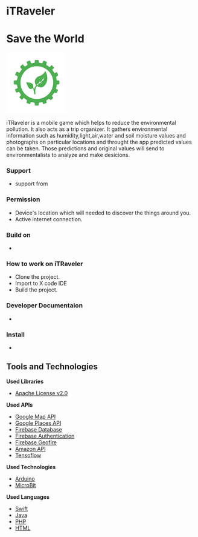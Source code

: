 # iTRaveler
# Save the World

<img src="https://github.com/chiCKson/iTRaveler/blob/master/UIFOLDER/logo.png" alt="Logo" width="160" height="160"></br>

iTRaveler is a mobile game which helps to reduce the environmental pollution. It also acts as a trip organizer. It gathers environmental information such as humidity,light,air,water and soil moisture values and photographs on particular locations and throught the app predicted values can be taken. Those predictions and original values will send to environmentalists to analyze and make desicions.

### Support
* support from 

### Permission
* Device's location which will needed to discover the things around you.
* Active internet connection.

### Build on 
* 


### How to work on iTRaveler
* Clone the project.
* Import to X code IDE
* Build the project.


### Developer Documentaion
*


### Install
*



## Tools and Technologies

**Used Libraries**</br>
* [Apache License v2.0](https://github.com/HITGIF/TextFieldBoxes/blob/master/LICENSE)

**Used APIs**</br>
* [Google Map API](https://developers.google.com/maps/documentation/)</br>
* [Google Places API](https://developers.google.com/places/?hl=de)</br>
* [Firebase Database](https://firebase.google.com/docs/database/)</br>
* [Firebase Authentication](https://firebase.google.com/docs/auth/)</br>
* [Firebase Geofire](https://github.com/firebase/geofire)</br>
* [Amazon API](https://developer.amazon.com/services-and-apis)</br>
* [Tensoflow](https://www.tensorflow.org/)</br>

**Used Technologies**</br>
* [Arduino](https://www.arduino.cc/)</br>
* [MicroBit](https://microbit.org/)</br>


**Used Languages**</br>
* [Swift](https://swift.org/)</br>
* [Java](https://www.java.com)</br>
* [PHP](https://php.net)</br>
* [HTML](https://html.com)</br>
